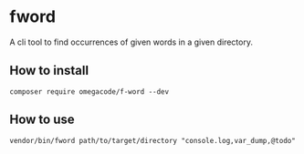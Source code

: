 # fword

A cli tool to find occurrences of given words in a given directory.

## How to install

```shell
composer require omegacode/f-word --dev
```

## How to use

```shell
vendor/bin/fword path/to/target/directory "console.log,var_dump,@todo"
```
